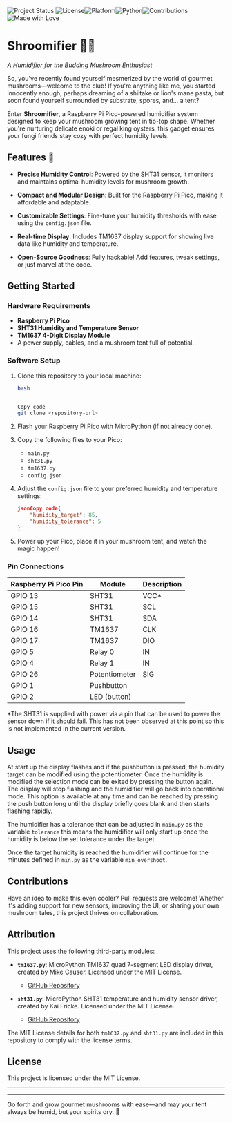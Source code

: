 ![Project Status](https://img.shields.io/badge/status-active-brightgreen.svg) ![License](https://img.shields.io/github/license/<username>/<repository>.svg)![Platform](https://img.shields.io/badge/platform-Raspberry%20Pi%20Pico-blue.svg)![Python](https://img.shields.io/badge/python-MicroPython%201.20+-brightgreen.svg)![Contributions](https://img.shields.io/badge/contributions-welcome-brightgreen.svg)![Made with Love](https://img.shields.io/badge/made%20with-%E2%9D%A4-red.svg)

# Shroomifier 🍄💨

*A Humidifier for the Budding Mushroom Enthusiast*

So, you've recently found yourself mesmerized by the world of gourmet mushrooms—welcome to the club! If you're anything like me, you started innocently enough, perhaps dreaming of a shiitake or lion's mane pasta, but soon found yourself surrounded by substrate, spores, and... a tent?

Enter **Shroomifier**, a Raspberry Pi Pico-powered humidifier system designed to keep your mushroom growing tent in tip-top shape. Whether you're nurturing delicate enoki or regal king oysters, this gadget ensures your fungi friends stay cozy with perfect humidity levels.

## Features 🚀

- **Precise Humidity Control**: Powered by the SHT31 sensor, it monitors and maintains optimal humidity levels for mushroom growth.

- **Compact and Modular Design**: Built for the Raspberry Pi Pico, making it affordable and adaptable.

- **Customizable Settings**: Fine-tune your humidity thresholds with ease using the `config.json` file.

- **Real-time Display**: Includes TM1637 display support for showing live data like humidity and temperature.

- **Open-Source Goodness**: Fully hackable! Add features, tweak settings, or just marvel at the code.

## Getting Started

### Hardware Requirements

- **Raspberry Pi Pico**
- **SHT31 Humidity and Temperature Sensor**
- **TM1637 4-Digit Display Module**
- A power supply, cables, and a mushroom tent full of potential.

### Software Setup

1. Clone this repository to your local machine:

   ```bash
   bash
   
   
   Copy code
   git clone <repository-url>  
   ```

2. Flash your Raspberry Pi Pico with MicroPython (if not already done).

3. Copy the following files to your Pico:

   - `main.py`
   - `sht31.py`
   - `tm1637.py`
   - `config.json`

4. Adjust the `config.json` file to your preferred humidity and temperature settings:

   ```json
   jsonCopy code{  
       "humidity_target": 85,  
       "humidity_tolerance": 5  
   }  
   ```

5. Power up your Pico, place it in your mushroom tent, and watch the magic happen!

### Pin Connections

| Raspberry Pi Pico Pin | Module        | Description |
| --------------------- | ------------- | ----------- |
| GPIO 13               | SHT31         | VCC*        |
| GPIO 15               | SHT31         | SCL         |
| GPIO 14               | SHT31         | SDA         |
| GPIO 16               | TM1637        | CLK         |
| GPIO 17               | TM1637        | DIO         |
| GPIO 5                | Relay 0       | IN          |
| GPIO 4                | Relay 1       | IN          |
| GPIO 26               | Potentiometer | SIG         |
| GPIO 1                | Pushbutton    |             |
| GPIO 2                | LED (button)  |             |

*The SHT31 is supplied with power via a pin that can be used to power the sensor down if it should fail. This has not been observed at this point so this is not implemented in the current version. 

## Usage

At start up the display flashes and if the pushbutton is pressed, the humidity target can be modified using the potentiometer. Once the humidity is modified the selection mode can be exited by pressing the button again. The display will stop flashing and the humidifier will go back into operational mode. This option is available at any time and can be reached by pressing the push button long until the display briefly goes blank and then starts flashing rapidly. 

The humidifier has a tolerance that can be adjusted in `main.py` as the variable `tolerance` this means the humidifier will only start up once the humidity is below the set tolerance under the target. 

Once the target humidity is reached the humidifier will continue for the minutes defined in `min.py` as the variable `min_overshoot`.

## Contributions

Have an idea to make this even cooler? Pull requests are welcome! Whether it's adding support for new sensors, improving the UI, or sharing your own mushroom tales, this project thrives on collaboration.

## Attribution

This project uses the following third-party modules:

- **`tm1637.py`**: MicroPython TM1637 quad 7-segment LED display driver, created by Mike Causer. Licensed under the MIT License.
  - [GitHub Repository](https://github.com/mcauser/micropython-tm1637)

- **`sht31.py`**: MicroPython SHT31 temperature and humidity sensor driver, created by Kai Fricke. Licensed under the MIT License.
  - [GitHub Repository](https://github.com/kfricke/micropython-sht31)

The MIT License details for both `tm1637.py` and `sht31.py` are included in this repository to comply with the license terms.

## License

This project is licensed under the MIT License.

------

------

Go forth and grow gourmet mushrooms with ease—and may your tent always be humid, but your spirits dry. 🌱
